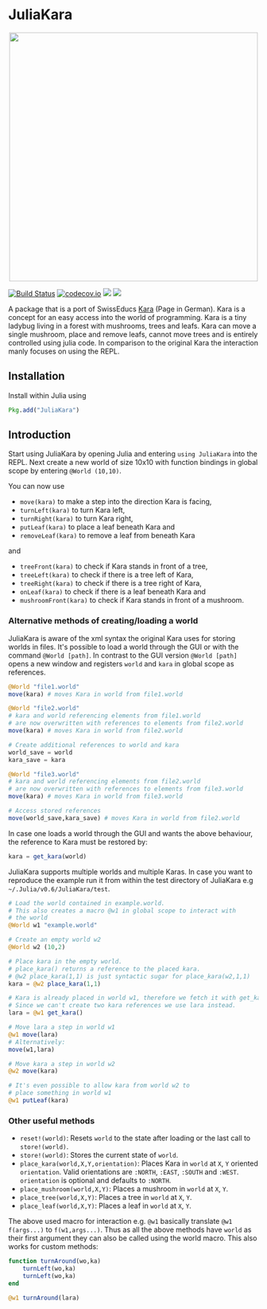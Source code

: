 # JuliaKara
<div align="center">
<img src="http://imgur.com/B2bpS7v.gif" width=500 />
</div>

[![Build Status](https://travis-ci.org/sebastianpech/JuliaKara.jl.svg?branch=master)](https://travis-ci.org/sebastianpech/JuliaKara.jl)
[![codecov.io](http://codecov.io/github/sebastianpech/JuliaKara.jl/coverage.svg?branch=master)](http://codecov.io/github/sebastianpech/JuliaKara.jl?branch=master)
[![](https://img.shields.io/badge/docs-stable-blue.svg)](https://sebastianpech.github.io/JuliaKara.jl/stable)
[![](https://img.shields.io/badge/docs-latest-blue.svg)](https://sebastianpech.github.io/JuliaKara.jl/latest)

A package that is a port of SwissEducs [Kara](http://www.swisseduc.ch/informatik/karatojava/) (Page in German).
Kara is a concept for an easy access into the world of programming.
Kara is a tiny ladybug living in a forest with mushrooms, trees and leafs.
Kara can move a single mushroom, place and remove leafs, cannot move trees and is entirely controlled using julia code.
In comparison to the original Kara the interaction manly focuses on using the REPL.

## Installation
Install within Julia using

```jl
Pkg.add("JuliaKara")
```

## Introduction

Start using JuliaKara by opening Julia and entering `using JuliaKara` into the REPL.
Next create a new world of size 10x10 with function bindings in global scope by entering `@World (10,10)`.

You can now use
- `move(kara)` to make a step into the direction Kara is facing,
- `turnLeft(kara)` to turn Kara left,
- `turnRight(kara)` to turn Kara right,
- `putLeaf(kara)` to place a leaf beneath Kara and
- `removeLeaf(kara)` to remove a leaf from beneath Kara

and

- `treeFront(kara)` to check if Kara stands in front of a tree,
- `treeLeft(kara)` to check if there is a tree left of Kara,
- `treeRight(kara)` to check if there is a tree right of Kara,
- `onLeaf(kara)` to check if there is a leaf beneath Kara and
- `mushroomFront(kara)` to check if Kara stands in front of a mushroom.

### Alternative methods of creating/loading a world

JuliaKara is aware of the xml syntax the original Kara uses for storing worlds in files.
It's possible to load a world through the GUI or with the command `@World [path]`.
In contrast to the GUI version `@World [path]` opens a new window and registers `world` and `kara` in global scope as references.

```jl
@World "file1.world"
move(kara) # moves Kara in world from file1.world

@World "file2.world"
# kara and world referencing elements from file1.world
# are now overwritten with references to elements from file2.world
move(kara) # moves Kara in world from file2.world

# Create additional references to world and kara
world_save = world
kara_save = kara

@World "file3.world"
# kara and world referencing elements from file2.world
# are now overwritten with references to elements from file3.world
move(kara) # moves Kara in world from file3.world

# Access stored references
move(world_save,kara_save) # moves Kara in world from file2.world
```

In case one loads a world through the GUI and wants the above behaviour, the reference to Kara must be restored by:

```jl
kara = get_kara(world)
```

JuliaKara supports multiple worlds and multiple Karas. In case you want to reproduce the example run it from within the test directory of JuliaKara e.g `~/.Julia/v0.6/JuliaKara/test`.

```jl
# Load the world contained in example.world.
# This also creates a macro @w1 in global scope to interact with 
# the world
@World w1 "example.world"

# Create an empty world w2
@World w2 (10,2)

# Place kara in the empty world.
# place_kara() returns a reference to the placed kara.
# @w2 place_kara(1,1) is just syntactic sugar for place_kara(w2,1,1)
kara = @w2 place_kara(1,1)

# Kara is already placed in world w1, therefore we fetch it with get_kara()
# Since we can't create two kara references we use lara instead.
lara = @w1 get_kara()

# Move lara a step in world w1
@w1 move(lara)
# Alternatively:
move(w1,lara)

# Move kara a step in world w2
@w2 move(kara)

# It's even possible to allow kara from world w2 to 
# place something in world w1
@w1 putLeaf(kara)

```

### Other useful methods

- `reset!(world)`: Resets `world` to the state after loading or the last call to `store!(world)`.
- `store!(world)`: Stores the current state of `world`.
- `place_kara(world,X,Y,orientation)`: Places Kara in `world` at `X`, `Y` oriented `orientation`. Valid orientations are `:NORTH`, `:EAST`, `:SOUTH` and `:WEST`. `orientation` is optional and defaults to `:NORTH`.
- `place_mushroom(world,X,Y)`: Places a mushroom in `world` at `X`, `Y`.
- `place_tree(world,X,Y)`: Places a tree in `world` at `X`, `Y`.
- `place_leaf(world,X,Y)`: Places a leaf in `world` at `X`, `Y`.

The above used macro for interaction e.g. `@w1` basically translate `@w1 f(args...)` to `f(w1,args...)`.
Thus as all the above methods have `world` as their first argument they can also be called using the world macro.
This also works for custom methods:

```jl
function turnAround(wo,ka)
	turnLeft(wo,ka)
	turnLeft(wo,ka)
end

@w1 turnAround(lara)
```



